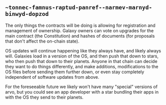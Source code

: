 ## `~tonnec-famnus-raptud-panref--narmev-marnyd-binwyd-dopzod`
The only things the contracts will be doing is allowing for registration and management of ownership. Galaxy owners can vote on upgrades for the main contract (the Constitution) and hashes of documents (for proposals that don't affect the on-chain state).

OS updates will continue happening like they always have, and likely always will. Galaxies load in a version of the OS, and then push that down to stars, who then push that down to their planets. Anyone in that chain can decide they want to do things differently, and make additions, modifications to the OS files before sending them further down, or even stay completely independent of software updates from above.

For the foreseeable future we likely won't have many "special" versions of arvo, but you could see an app developer with a star bundling their apps in with the OS they send to their planets.